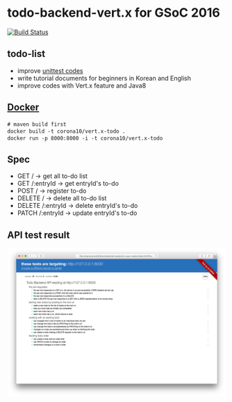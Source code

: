 # todo-backend-vert.x for GSoC 2016

[![Build Status](https://travis-ci.org/corona10/Vert.x_ToDo.svg?branch=master)](https://travis-ci.org/corona10/Vert.x_ToDo)

## todo-list
* improve [unittest codes](https://github.com/corona10/Vert.x_ToDo/blob/master/todo/src/test/java/todo/APITest.java)
* write tutorial documents for beginners in Korean and English
* improve codes with Vert.x feature and Java8

## [Docker](https://hub.docker.com/r/corona10/vert.x_todo/)
```
# maven build first
docker build -t corona10/vert.x-todo .
docker run -p 8000:8000 -i -t corona10/vert.x-todo

```
## Spec
* GET / -> get all to-do list
* GET /:entryId -> get entryId's to-do
* POST / -> register to-do
* DELETE / -> delete all to-do list
* DELETE /:entryId -> delete entryId's to-do
* PATCH /:entryId -> update entryId's to-do

## API test result
![Alt text](/docs/img/api-test.png "api-test")
